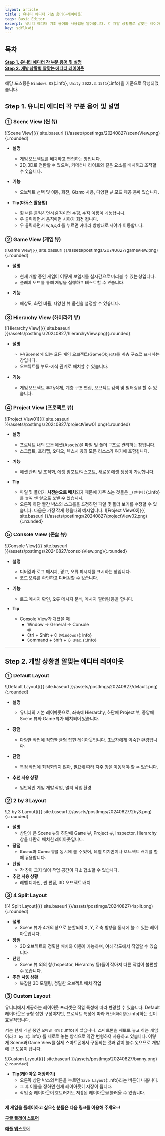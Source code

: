 ```yaml
---
layout: article 
title : 유니티 에디터 기초 용어(+레이아웃)
tags: Basic Editor
excerpt: 유니티 에디터 기초 용어와 사용법을 알아봅니다. 각 개발 상황별로 알맞는 레이아웃을 선택합니다.
key: sdflksdj
---
```


## 목차
**[Step 1. 유니티 에디터 각 부분 용어 및 설명](#step-1-유니티-에디터-각-부분-용어-및-설명)**<br/>
**[Step 2. 개발 상황별 알맞는 에디터 레이아웃](#step-2-개발-상황별-알맞는-에디터-레이아웃)**<br/>

---
해당 포스팅은 `Windows OS`{:.info}, `Unity 2022.3.15f1`{:.info}을 기준으로 작성되었습니다.

## Step 1. 유니티 에디터 각 부분 용어 및 설명 
### ① Scene View (씬 뷰)
![Scene View]({{ site.baseurl }}/assets/postImgs/20240827/sceneView.png){:.rounded}

- **설명**      
    - 게임 오브젝트를 배치하고 편집하는 창입니다. 
    - 2D, 3D로 전환할 수 있으며, 카메라나 라이트와 같은 요소를 배치하고 조작할 수 있습니다.             

- **기능**      
    - 오브젝트 선택 및 이동, 회전, Gizmo 사용, 다양한 뷰 모드 제공 등이 있습니다.   
    
- **Tip(마우스 활용법)**
    - 휠 버튼 클릭하면서 움직이면 수평, 수직 이동이 가능합니다.
    - 우 클릭하면서 움직이면 시야가 회전 됩니다.
    - 우 클릭하면서 w,a,s,d 를 누르면 카메라 방향대로 시야가 이동합니다.

### ② Game View (게임 뷰)
![Game View]({{ site.baseurl }}/assets/postImgs/20240827/gameView.png){:.rounded}

- **설명**
    - 현재 개발 중인 게임이 어떻게 보일지를 실시간으로 미리볼 수 있는 창입니다.
    - 플레이 모드를 통해 게임을 실행하고 테스트할 수 있습니다.

- **기능** 
    - 해상도, 화면 비율, 다양한 뷰 옵션을 설정할 수 있습니다.

### ③ Hierarchy View (하이라키 뷰)
![Hierarchy View]({{ site.baseurl }}/assets/postImgs/20240827/hierarchyView.png){:.rounded}

- **설명**
    - 씬(Scene)에 있는 모든 게임 오브젝트(GameObject)를 계층 구조로 표시하는 창입니다. 
    - 오브젝트를 부모-자식 관계로 배치할 수 있습니다.

- **기능** 
    - 게임 오브젝트 추가/삭제, 계층 구조 편집, 오브젝트 검색 및 필터링을 할 수 있습니다.

### ④ Project View (프로젝트 뷰)
![Project View01]({{ site.baseurl }}/assets/postImgs/20240827/projectView01.png){:.rounded}

- **설명**
    - 프로젝트 내의 모든 에셋(Assets)을 파일 및 폴더 구조로 관리하는 창입니다.
    - 스크립트, 프리팹, 오디오, 텍스처 등의 모든 리소스가 여기에 포함됩니다.

- **기능**
    - 에셋 관리 및 조직화, 에셋 임포트/익스포트, 새로운 에셋 생성이 가능합니다.

- **Tip**
    - 파일 및 폴더가 **사전순으로 배치**되기 때문에 자주 쓰는 것들은 `_(언더바)`{:.info}를 붙여 맨 앞으로 보낼 수 있습니다.
    - 오른쪽 하단 빨간 박스의 스크롤을 조정하면 파일 및 폴더 보기를 수정할 수 있습니다. 다음은 가장 작게 했을때의 예시입니다.
    ![Project View02]({{ site.baseurl }}/assets/postImgs/20240827/projectView02.png){:.rounded}

### ⑤ Console View (콘솔 뷰)
![Console View]({{ site.baseurl }}/assets/postImgs/20240827/consoleView.png){:.rounded}

- **설명** 
    - 디버깅과 로그 메시지, 경고, 오류 메시지를 표시하는 창입니다. 
    - 코드 오류를 확인하고 디버깅할 수 있습니다.

- **기능** 
    - 로그 메시지 확인, 오류 메시지 분석, 메시지 필터링 등을 합니다.

- **Tip**
    - Console View가 꺼졌을 때
        - Window -> General -> Console      
        `OR`
        - Ctrl + Shift + C `(Windows)`{:.info}
        - Command + Shift + C `(Mac)`{:.info}

---
## Step 2. 개발 상황별 알맞는 에디터 레이아웃 

### ① Default Layout    
![Default Layout]({{ site.baseurl }}/assets/postImgs/20240827/default.png){:.rounded}

- **설명** 
    - 유니티의 기본 레이아웃으로, 좌측에 Hierarchy, 하단에 Project 뷰, 중앙에 Scene 뷰와 Game 뷰가 배치되어 있습니다.

- **장점**
    - 다양한 작업에 적합한 균형 잡힌 레이아웃입니다. 초보자에게 익숙한 환경입니다.
- **단점**
    - 특정 작업에 최적화되지 않아, 필요에 따라 자주 창을 이동해야 할 수 있습니다.
- **추천 사용 상황**
    - 일반적인 게임 개발 작업, 멀티 작업 환경

### ② 2 by 3 Layout      
![2 by 3 Layout]({{ site.baseurl }}/assets/postImgs/20240827/2by3.png){:.rounded}

- **설명**
    - 상단에 큰 Scene 뷰와 하단에 Game 뷰, Project 뷰, Inspector, Hierarchy 창을 나란히 배치한 레이아웃입니다.
- **장점**
    - Scene과 Game 뷰를 동시에 볼 수 있어, 레벨 디자인이나 오브젝트 배치를 할 때 유용합니다.
- **단점**
    - 각 창이 크지 않아 작업 공간이 다소 협소할 수 있습니다.
- **추천 사용 상황**
    - 레벨 디자인, 씬 편집, 3D 오브젝트 배치

### ③ 4 Split Layout    
![4 Split Layout]({{ site.baseurl }}/assets/postImgs/20240827/4split.png){:.rounded}

- **설명**
    - Scene 뷰가 4개의 창으로 분할되어 X, Y, Z 축 방향을 동시에 볼 수 있는 레이아웃입니다.
- **장점**
    - 3D 오브젝트의 정확한 배치와 이동이 가능하며, 여러 각도에서 작업할 수 있습니다.
- **단점**
    - Scene 뷰 외의 창(Inspector, Hierarchy 등)들이 작아져 다른 작업이 불편할 수 있습니다.
- **추천 사용 상황**
    - 복잡한 3D 모델링, 정밀한 오브젝트 배치 작업

### ③ Custom Layout    

유니티에서 제공하는 레이아웃 프리셋은 작업 특성에 따라 변경할 수 있습니다. 
Default 레이아웃은 균형 잡힌 구성이지만, 프로젝트 특성에 따라 `커스터마이징`{:.info}하는 것이 효율적입니다.

저는 현재 개발 중인 `모바일 게임`{:.info}이 있습니다. 
스마트폰을 세로로 놓고 하는 게임이라 `2 by 3`{:.info} 를 세로로 놓는 방식으로 약간 변형하여 사용하고 있습니다.
이렇게 Scene과 Game View를 실제 스마트폰에서 구동되는 것과 같이 볼수 있으므로 개발에 큰 도움이 됩니다.

![Custom Layout]({{ site.baseurl }}/assets/postImgs/20240827/bunny.png){:.rounded}

- **Tip(레이아웃 저장하기)**
    - 오른쪽 상단 박스의 버튼을 누르면 `Save Layout`{:.info}라는 버튼이 나옵니다.
    - 그 후 이름을 정하면 현재 레이아웃이 저장이 됩니다.
    - 작업 중 레이아웃이 흐트러져도 저장된 레이아웃을 불러올 수 있습니다. 

---
**제 게임을 플레이하고 싶으신 분들은 다음 링크를 이용해 주세요~!**

[**구글 플레이 스토어**](https://play.google.com/store/apps/details?id=com.ccGrape.BunnyBunny)

[**애플 앱스토어**](https://apps.apple.com/kr/app/bunnybunny-io/id6504274647?platform=iphone)
